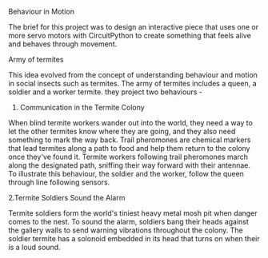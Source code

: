 Behaviour in Motion

The brief for this project was to design an interactive piece that uses one or more servo motors with CircuitPython to create something that feels alive and behaves through movement.

Army of termites

This idea evolved from the concept of understanding behaviour and motion in social insects such as termites. The army of termites includes a queen, a soldier and a worker termite. they project two behaviours -


1. Communication in the Termite Colony

When blind termite workers wander out into the world, they need a way to let the other termites know where they are going, and they also need something to mark the way back. Trail pheromones are chemical markers that lead termites along a path to food and help them return to the colony once they've found it. Termite workers following trail pheromones march along the designated path, sniffing their way forward with their antennae.
To illustrate this behaviour, the soldier and the worker, follow the queen through line following sensors.

2.Termite Soldiers Sound the Alarm

Termite soldiers form the world's tiniest heavy metal mosh pit when danger comes to the nest. To sound the alarm, soldiers bang their heads against the gallery walls to send warning vibrations throughout the colony.
The soldier termite has a solonoid embedded in its head that turns on when their is a loud sound.
